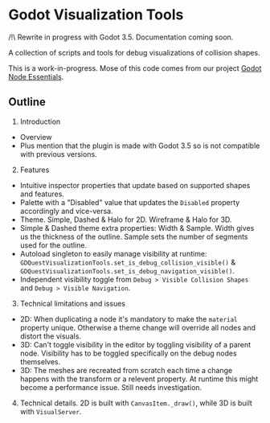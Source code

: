 # Godot Visualization Tools

/!\ Rewrite in progress with Godot 3.5. Documentation coming soon.

A collection of scripts and tools for debug visualizations of collision shapes.

This is a work-in-progress. Mose of this code comes from our project [Godot Node Essentials](https://github.com/GDQuest/godot-node-essentials).

## Outline

1. Introduction

  - Overview
  - Plus mention that the plugin is made with Godot 3.5 so is not compatible with previous versions.

2. Features

  - Intuitive inspector properties that update based on supported shapes and features.
  - Palette with a "Disabled" value that updates the `Disabled` property accordingly and vice-versa.
  - Theme. Simple, Dashed & Halo for 2D. Wireframe & Halo for 3D.
  - Simple & Dashed theme extra properties: Width & Sample. Width gives us the thickness of the outline. Sample sets the number of segments used for the outline.
  - Autoload singleton to easily manage visibility at runtime: `GDQuestVisualizationTools.set_is_debug_collision_visible()` & `GDQuestVisualizationTools.set_is_debug_navigation_visible()`.
  - Independent visibility toggle from `Debug > Visible Collision Shapes` and `Debug > Visible Navigation`.

3. Technical limitations and issues

  - 2D: When duplicating a node it's mandatory to make the `material` property unique. Otherwise a theme change will override all nodes and distort the visuals.
  - 3D: Can't toggle visibility in the editor by toggling visibility of a parent node. Visibility has to be toggled specifically on the debug nodes themselves.
  - 3D: The meshes are recreated from scratch each time a change happens with the transform or a relevent property. At runtime this might become a performance issue. Still needs investigation.

4. Technical details. 2D is built with `CanvasItem._draw()`, while 3D is built with `VisualServer`.
